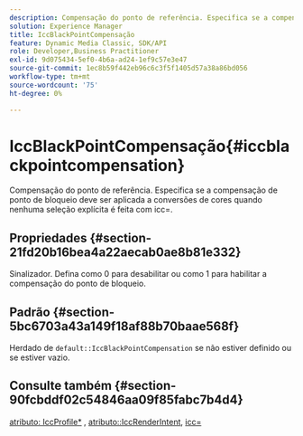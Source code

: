 ```yaml
---
description: Compensação do ponto de referência. Especifica se a compensação de ponto de bloqueio deve ser aplicada a conversões de cores quando nenhuma seleção explícita é feita com icc=.
solution: Experience Manager
title: IccBlackPointCompensação
feature: Dynamic Media Classic, SDK/API
role: Developer,Business Practitioner
exl-id: 9d075434-5ef0-4b6a-ad24-1ef9c57e3e47
source-git-commit: 1ec8b59f442eb96c6c3f5f1405d57a38a86bd056
workflow-type: tm+mt
source-wordcount: '75'
ht-degree: 0%

---
```


# IccBlackPointCompensação{#iccblackpointcompensation}

Compensação do ponto de referência. Especifica se a compensação de ponto de bloqueio deve ser aplicada a conversões de cores quando nenhuma seleção explícita é feita com icc=.

## Propriedades {#section-21fd20b16bea4a22aecab0ae8b81e332}

Sinalizador. Defina como 0 para desabilitar ou como 1 para habilitar a compensação do ponto de bloqueio.

## Padrão {#section-5bc6703a43a149f18af88b70baae568f}

Herdado de `default::IccBlackPointCompensation` se não estiver definido ou se estiver vazio.

## Consulte também {#section-90fcbddf02c54846aa09f85fabc7b4d4}

[atributo: IccProfile*](../../../../../ir-api/material-cat/image-rendering-api-ref/c-ir-material-catalog/c-ir-attributes-reference/r-ir-iccprofilergb.md#reference-cdaad25b155646ffa382d722fd324b30) ,  [atributo::IccRenderIntent](../../../../../ir-api/material-cat/image-rendering-api-ref/c-ir-material-catalog/c-ir-attributes-reference/r-ir-iccrenderintent.md#reference-3b80b7a4c25545a593c5076f318b5c40),  [icc=](../../../../../ir-api/http-protocol/image-rendering-api-ref/c-ir-http-protocol-ref/c-ir-http-protocol-command-reference/r-ir-icc.md#reference-86a2fff3cef24982ad2063d977a16e06)
